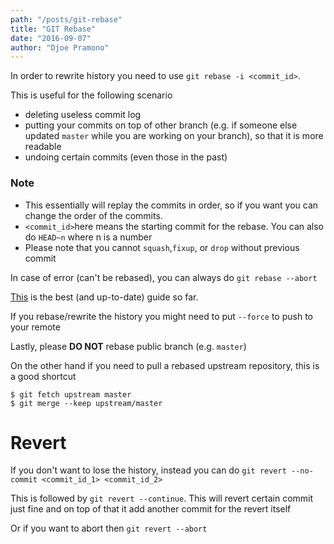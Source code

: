 ```yaml
---
path: "/posts/git-rebase"
title: "GIT Rebase"
date: "2016-09-07"
author: "Djoe Pramono"
---
```


In order to rewrite history you need to use `git rebase -i <commit_id>`.

This is useful for the following scenario
- deleting useless commit log
- putting your commits on top of other branch (e.g. if someone else updated `master`
while you are working on your branch), so that it is more readable
- undoing certain commits (even those in the past)

### Note

- This essentially will replay the commits in order, so if you want you can change the order of the commits.
- `<commit_id>`here means the starting commit for the rebase. You can also do `HEAD~n` where n is a number
- Please note that you cannot `squash`,`fixup`, or `drop` without previous commit

In case of error (can't be rebased), you can always do `git rebase --abort`

[This](https://git-scm.com/book/en/v1/Git-Tools-Rewriting-History) is the best (and up-to-date) guide so far.

If you rebase/rewrite the history you might need to put `--force` to push to your remote

Lastly, please **DO NOT** rebase public branch (e.g. `master`)

On the other hand if you need to pull a rebased upstream repository, this is a good shortcut

```shell
$ git fetch upstream master
$ git merge --keep upstream/master
```

# Revert

If you don't want to lose the history, instead you can do `git revert --no-commit <commit_id_1> <commit_id_2>`

This is followed by `git revert --continue`. This will revert certain commit just fine and on top of that it add another commit for the revert itself

Or if you want to abort then `git revert --abort`